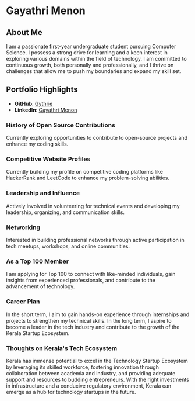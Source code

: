 # Gayathri Menon 

## About Me

I am a passionate first-year undergraduate student pursuing Computer Science. I possess a strong drive for learning and a keen interest in exploring various domains within the field of technology. I am committed to continuous growth, both personally and professionally, and I thrive on challenges that allow me to push my boundaries and expand my skill set.


## Portfolio Highlights

- **GitHub**: [Gythrie](https://github.com/Gythrie)
- **LinkedIn**: [Gayathri Menon](https://www.linkedin.com/in/gayathri-menon-225905292/)

### History of Open Source Contributions

Currently exploring opportunities to contribute to open-source projects and enhance my coding skills.

### Competitive Website Profiles

Currently building my profile on competitive coding platforms like HackerRank and LeetCode to enhance my problem-solving abilities.

### Leadership and Influence

Actively involved in volunteering for technical events and developing my leadership, organizing, and communication skills.

### Networking

Interested in building professional networks through active participation in tech meetups, workshops, and online communities.

### As a Top 100 Member

I am applying for Top 100 to connect with like-minded individuals, gain insights from experienced professionals, and contribute to the advancement of technology.

### Career Plan

In the short term, I aim to gain hands-on experience through internships and projects to strengthen my technical skills. In the long term, I aspire to become a leader in the tech industry and contribute to the growth of the Kerala Startup Ecosystem.

### Thoughts on Kerala's Tech Ecosystem

Kerala has immense potential to excel in the Technology Startup Ecosystem by leveraging its skilled workforce, fostering innovation through collaboration between academia and industry, and providing adequate support and resources to budding entrepreneurs. With the right investments in infrastructure and a conducive regulatory environment, Kerala can emerge as a hub for technology startups in the future.

